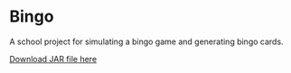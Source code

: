 # Bingo

A school project for simulating a bingo game and generating bingo cards. 

[Download JAR file here](https://drive.google.com/file/d/1kLX0zi-pdzTxFSePcC6xvqhyGKY36Kvd/view?usp=sharing)
